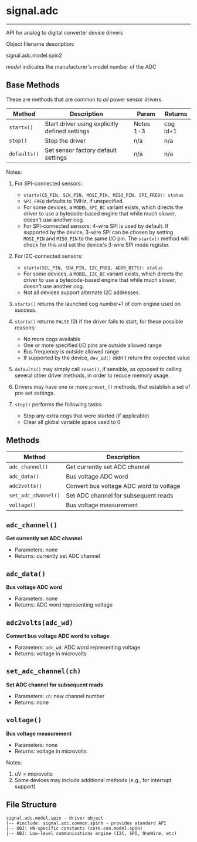# signal.adc
------------

API for analog to digital converter device drivers

Object filename description:

signal.adc.model.spin2

_model_ indicates the manufacturer's model number of the ADC


## Base Methods

These are methods that are common to _all_ power sensor drivers

| Method          | Description                                      | Param     | Returns        |
| --------------- | ------------------------------------------------ | --------- | -------------- |
| `startx()`      | Start driver using explicitly defined settings   | Notes 1-3 | cog id+1       |
| `stop()`        | Stop the driver                                  | n/a       | n/a            |
| `defaults()`    | Set sensor factory default settings              | n/a       | n/a            |

Notes:

1. For SPI-connected sensors:
	* `startx(CS_PIN, SCK_PIN, MOSI_PIN, MISO_PIN, SPI_FREQ): status`
	* `SPI_FREQ` defaults to 1MHz, if unspecified.
	* For some devices, a `MODEL_SPI_BC` variant exists, which directs the driver to use a
bytecode-based engine that while much slower, doesn't use another cog.
	* For SPI-connected sensors: 4-wire SPI is used by default. If supported by the device,
3-wire SPI can be chosen by setting `MOSI_PIN` and `MISO_PIN` to the same I/O pin.
The `startx()` method will check for this and set the device's 3-wire SPI mode register.

2. For I2C-connected sensors:
	* `startx(SCL_PIN, SDA_PIN, I2C_FREQ, ADDR_BITS): status`
	* For some devices, a `MODEL_I2C_BC` variant exists, which directs the driver to use a
bytecode-based engine that while much slower, doesn't use another cog.
	* Not all devices support alternate I2C addresses.

3. `startx()` returns the launched cog number+1 of com engine used on success.

4. `startx()` returns `FALSE` (0) if the driver fails to start, for these possible reasons:
	* No more cogs available
	* One or more specified I/O pins are outside allowed range
	* Bus frequency is outside allowed range
	* If supported by the device, `dev_id()` didn't return the expected value

5. `defaults()` may simply call `reset()`, if sensible, as opposed to calling several other driver
methods, in order to reduce memory usage.

6. Drivers may have one or more `preset_()` methods, that establish a set of pre-set settings.

7. `stop()` performs the following tasks:
	* Stop any extra cogs that were started (if applicable)
	* Clear all global variable space used to 0


## Methods

| Method             | Description                                   |
| ------------------ | --------------------------------------------- |
|`adc_channel()`     | Get currently set ADC channel                 |
|`adc_data()`        | Bus voltage ADC word                          |
|`adc2volts()`       | Convert bus voltage ADC word to voltage       |
|`set_adc_channel()` | Set ADC channel for subsequent reads          |
|`voltage()`         | Bus voltage measurement                       |

`adc_channel()`
---------------
__Get currently set ADC channel__
* Parameters: none
* Returns: currently set ADC channel


`adc_data()`
------------
__Bus voltage ADC word__
* Parameters: none
* Returns: ADC word representing voltage


`adc2volts(adc_wd)`
-------------------
__Convert bus voltage ADC word to voltage__
* Parameters: `adc_wd`: ADC word representing voltage
* Returns: voltage in microvolts


`set_adc_channel(ch)`
---------------------
__Set ADC channel for subsequent reads__
* Parameters: `ch`: new channel number
* Returns: none


`voltage()`
-----------
__Bus voltage measurement__
* Parameters: none
* Returns: voltage in microvolts


Notes:

1. uV = microvolts
2. Some devices may include additional methods (e.g., for interrupt support)


## File Structure

```spin
signal.adc.model.spin - driver object
|-- #include: signal.adc.common.spinh - provides standard API
|-- OBJ: HW-specific constants (core.con.model.spin)
|-- OBJ: Low-level communications engine (I2C, SPI, OneWire, etc)

```

